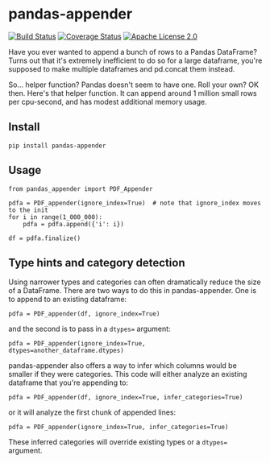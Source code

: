 # pandas-appender

[![Build Status](https://travis-ci.org/wumpus/pandas-appender.svg?branch=master)](https://travis-ci.org/wumpus/pandas-appender) [![Coverage Status](https://coveralls.io/repos/github/wumpus/pandas-appender/badge.svg?branch=master)](https://coveralls.io/github/wumpus/pandas-appender?branch=master) [![Apache License 2.0](https://img.shields.io/github/license/wumpus/pandas-appender.svg)](LICENSE)

Have you ever wanted to append a bunch of rows to a Pandas DataFrame? Turns out that
it's extremely inefficient to do so for a large dataframe, you're supposed to make
multiple dataframes and pd.concat them instead.

So... helper function? Pandas doesn't seem to have one. Roll your own?
OK then. Here's that helper function. It can append around 1 million small
rows per cpu-second, and has modest additional memory usage.

## Install

`pip install pandas-appender`

## Usage

```
from pandas_appender import PDF_Appender

pdfa = PDF_appender(ignore_index=True)  # note that ignore_index moves to the init
for i in range(1_000_000):
    pdfa = pdfa.append({'i': i})

df = pdfa.finalize()
```

## Type hints and category detection

Using narrower types and categories can often dramatically reduce the size of a
DataFrame. There are two ways to do this in pandas-appender. One is to
append to an existing dataframe:

```
pdfa = PDF_appender(df, ignore_index=True)
```

and the second is to pass in a `dtypes=` argument:

```
pdfa = PDF_appender(ignore_index=True, dtypes=another_dataframe.dtypes)
```

pandas-appender also offers a way to infer which columns would be smaller
if they were categories. This code will either analyze an existing dataframe
that you're appending to:
```
pdfa = PDF_appender(df, ignore_index=True, infer_categories=True)
```
or it will analyze the first chunk of appended lines:
```
pdfa = PDF_appender(ignore_index=True, infer_categories=True)
```
These inferred categories will override existing types or a `dtypes=` argument.
